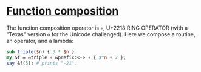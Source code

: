[1]: https://rosettacode.org/wiki/Function_composition

# [Function composition][1]

The function composition operator is `∘`, U+2218 RING OPERATOR (with a "Texas" version `o` for the Unicode challenged). Here we compose a routine, an operator, and a lambda:

```perl
sub triple($n) { 3 * $n }
my &f = &triple ∘ &prefix:<-> ∘ { $^n + 2 };
say &f(5); # prints "-21".
```